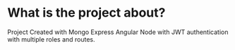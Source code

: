 # What is the project about?

Project Created with Mongo Express Angular Node with JWT authentication with multiple roles and routes.

